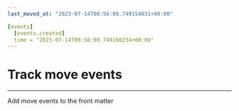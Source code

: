 ```yaml
---
last_moved_at: "2023-07-14T00:56:00.749154031+00:00"

[events]
  [events.created]
  time = "2023-07-14T00:56:00.749160234+00:00"
---
```

# Track move events
---

Add move events to the front matter
